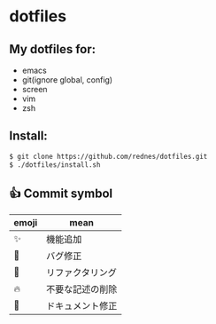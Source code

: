 # dotfiles

## My dotfiles for:

* emacs
* git(ignore global, config)
* screen
* vim
* zsh

## Install:

```sh
$ git clone https://github.com/rednes/dotfiles.git
$ ./dotfiles/install.sh
```


## :+1: Commit symbol

|emoji              | mean            |
|-------------------|-----------------|
|:sparkles:         |機能追加         |
|:bug:              |バグ修正         |
|:hammer:           |リファクタリング |
|:fire:             |不要な記述の削除 |
|:memo:             |ドキュメント修正 |

